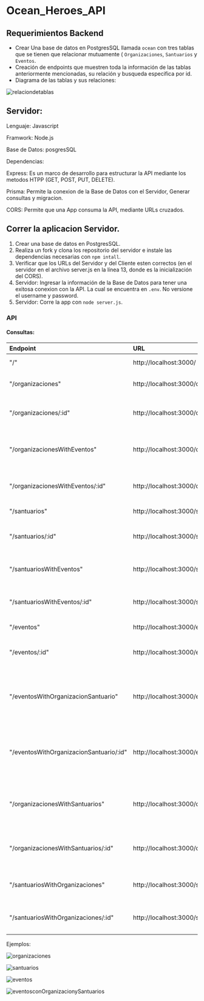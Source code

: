 # Ocean_Heroes_API

## Requerimientos Backend

- Crear Una base de datos en PostgresSQL llamada `ocean` con tres tablas que se tienen que relacionar mutuamente ( `Organizaciones`, `Santuarios` y `Eventos`.
- Creación de endpoints que muestren toda la información de las tablas anteriormente mencionadas, su relación y busqueda especifica por id.
- Diagrama de las tablas y sus relaciones:

![relaciondetablas](https://user-images.githubusercontent.com/99285898/168500679-76dc6643-dc15-4533-a424-7def7ca93444.png)

## Servidor:

Lenguaje: Javascript

Framwork: Node.js

Base de Datos: posgresSQL

Dependencias:

Express: Es un marco de desarrollo para estructurar la API mediante los metodos HTPP (GET, POST, PUT, DELETE).

Prisma: Permite la conexion de la Base de Datos con el Servidor, Generar consultas y migracion.

CORS: Permite que una App consuma la API, mediante URLs cruzados. 

## Correr la aplicacion Servidor.
1. Crear una base de datos en PostgresSQL.
2. Realiza un fork y clona los repositorio del servidor e instale las dependencias necesarias con `npm intall`.
3. Verificar que los URLs del Servidor y del Cliente esten correctos (en el servidor en el archivo server.js en la línea 13, donde es la inicialización del CORS). 
4. Servidor: Ingresar la información de la Base de Datos para tener una exitosa conexion con la API. La cual se encuentra en `.env`. No versione el username y password.
5. Servidor: Corre la app con `node server.js`.

### API

#### Consultas:

|Endpoint| URL|Respuesta|
|:--------|:----------|:----------|
| "/" | http://localhost:3000/ | Mensaje de bienvenida|
| "/organizaciones" | http://localhost:3000/organizaciones | Regresa todas las Organizaciones |
| "/organizaciones/:id" | http://localhost:3000/organizaciones/1 | Regresa una organización especifico por ID|
| "/organizacionesWithEventos"| http://localhost:3000/organizacionesWithEventos |Regresa todas las Organizaciones con sus eventos|
| "/organizacionesWithEventos/:id"| http://localhost:3000/organizacionesWithEventos/1| Represa una organización por ID con sus eventos |
| "/santuarios" |http://localhost:3000/santuarios | Regresa todos los Santuarios| 
| "/santuarios/:id"| http://localhost:3000/santuarios/:id | Regresa un santuario especifico por ID|
| "/santuariosWithEventos"|http://localhost:3000/santuariosWithEventos | Regresa todos los Santuarios con sus eventos |
| "/santuariosWithEventos/:id"| http://localhost:3000/santuariosWithEventos/1| Regresa un santuario por ID con sus Eventos|
| "/eventos"| http://localhost:3000/eventos | Regresa todos los eventos |
| "/eventos/:id"|  http://localhost:3000/eventos/1 | Regresa un evento especifico por ID|
| "/eventosWithOrganizacionSantuario"|  http://localhost:3000/eventosWithOrganizacionSantuario | Regresa todos los eventos con las organizaciones y santuarios que lo patrocinan |
| "/eventosWithOrganizacionSantuario/:id"| http://localhost:3000/eventosWithOrganizacionSantuario/1 | Regresa un evento por ID  con las organizaciones y santuarios que lo patrocinan|
| "/organizacionesWithSantuarios"| http://localhost:3000/organizacionesWithSantuarios  | Regresa todas las organizaciones con los Santuarios que tienen |
| "/organizacionesWithSantuarios/:id"| http://localhost:3000/organizacionesWithSantuarios/1 | Regresa una organización por ID  con los Santuarios que tiene|
| "/santuariosWithOrganizaciones"|http://localhost:3000/santuariosWithOrganizaciones | Regresa todos los Santuarios con sus organizaciones|
| "/santuariosWithOrganizaciones/:id"| http://localhost:3000/santuariosWithOrganizaciones/1 | regresa un Santuaario por ID con sus organizaciones|

Ejemplos: 

![organizaciones](https://user-images.githubusercontent.com/99285898/168499887-457f1cef-e0dd-459f-b072-a66bf3b81ecf.png)

![santuarios](https://user-images.githubusercontent.com/99285898/168499896-5916e450-e4bc-486d-a099-a3588946d8b4.png)

![eventos](https://user-images.githubusercontent.com/99285898/168499903-e47b73c1-e1dd-4771-82f5-ab3ab636e2ea.png)

![eventosconOrganizacionySantuarios](https://user-images.githubusercontent.com/99285898/168499966-f3311652-7a10-4cae-96d1-5fbc98412b7d.png)







